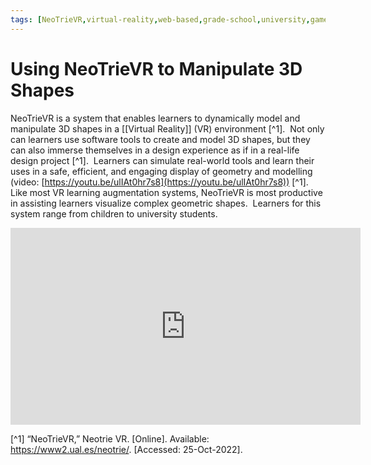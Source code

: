 ```yaml
---
tags: [NeoTrieVR,virtual-reality,web-based,grade-school,university,game-based]
---
```


# Using NeoTrieVR to Manipulate 3D Shapes

NeoTrieVR is a system that enables learners to dynamically model and manipulate 3D shapes in a [[Virtual Reality]] (VR) environment [^1].  Not only can learners use software tools to create and model 3D shapes, but they can also immerse themselves in a design experience as if in a real-life design project [^1].  Learners can simulate real-world tools and learn their uses in a safe, efficient, and engaging display of geometry and modelling (video: [https://youtu.be/ulIAt0hr7s8](https://youtu.be/ulIAt0hr7s8)) [^1].  Like most VR learning augmentation systems, NeoTrieVR is most productive in assisting learners visualize complex geometric shapes.  Learners for this system range from children to university students.

<iframe width="560" height="315" src="https://www.youtube.com/embed/ulIAt0hr7s8" title="YouTube video player" frameborder="0" allow="accelerometer; autoplay; clipboard-write; encrypted-media; gyroscope; picture-in-picture" allowfullscreen></iframe>


[^1] “NeoTrieVR,” Neotrie VR. [Online]. Available: https://www2.ual.es/neotrie/. [Accessed: 25-Oct-2022].